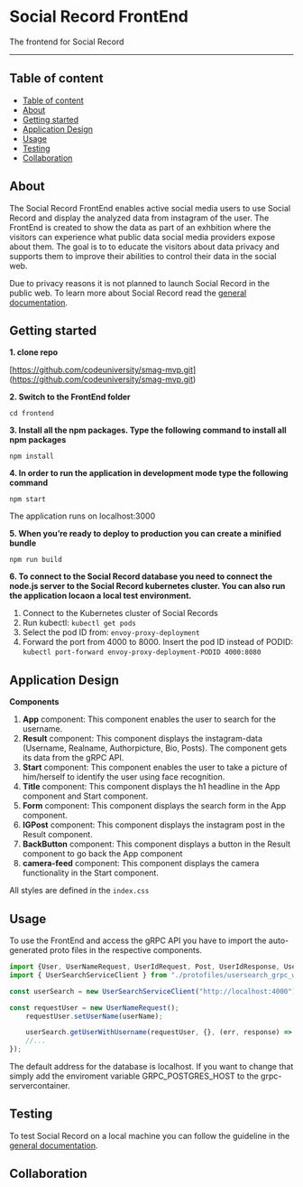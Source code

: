 # Social Record FrontEnd  
The frontend for Social Record

---

## Table of content

  - [Table of content](#table-of-content)
  - [About](#about)
  - [Getting started](#getting-started)
  - [Application Design](#application-design)
  - [Usage](#usage)
  - [Testing](#testing)
  - [Collaboration](#collaboration)

## About

The Social Record FrontEnd enables active social media users to use Social Record and display the analyzed data from instagram of the user. The FrontEnd is created to show the data as part of an exhbition where the visitors can experience what public data social media providers expose about them. The goal is to to educate the visitors about data privacy and supports them to improve their abilities to control their data in the social web. 

Due to privacy reasons it is not planned to launch Social Record in the public web. To learn more about Social Record read the [general documentation](https://github.com/codeuniversity/smag-mvp).

## Getting started

**1. clone repo**

[https://github.com/codeuniversity/smag-mvp.git] (https://github.com/codeuniversity/smag-mvp.git)

**2. Switch to the FrontEnd folder**

`cd frontend`

**3. Install all the npm packages. Type the following command to install all npm packages**

`npm install`

**4. In order to run the application in development mode type the following command**

`npm start`

The application runs on localhost:3000

**5. When you’re ready to deploy to production you can create a minified bundle**

`npm run build`

**6. To connect to the Social Record database you need to connect the node.js server to the Social Record kubernetes cluster. You can also run the application locaon a local test environment.** 

1. Connect to the Kubernetes cluster of Social Records 
2. Run kubectl: ```kubectl get pods```
3. Select the pod ID from: ```envoy-proxy-deployment``` 
4. Forward the port from 4000 to 8000. Insert the pod ID instead of PODID: ```kubectl port-forward envoy-proxy-deployment-PODID 4000:8080```

## Application Design

**Components**
1. **App** component: This component enables the user to search for the username. 
2. **Result** component: This component displays the instagram-data (Username, Realname, Authorpicture, Bio, Posts). The component gets its data from the gRPC API. 
3. **Start** component: This component enables the user to take a picture of him/herself to identify the user using face recognition. 
4. **Title** component: This component displays the h1 headline in the App component and Start component.
5. **Form** component: This component displays the search form in the App component.
6. **IGPost** component: This component displays the instagram post in the Result component. 
7. **BackButton** component: This component displays a button in the Result component to go back the App component
8. **camera-feed** component: This component displays the camera functionality in the Start component. 

All styles are defined in the `index.css`

## Usage

To use the FrontEnd and access the gRPC API you have to import the auto-generated proto files in the respective components. 

```javascript
import {User, UserNameRequest, UserIdRequest, Post, UserIdResponse, UserSearchResponse} from "./protofiles/usersearch_pb.js";
import { UserSearchServiceClient } from "./protofiles/usersearch_grpc_web_pb";

const userSearch = new UserSearchServiceClient("http://localhost:4000");

const requestUser = new UserNameRequest();
    requestUser.setUserName(userName);

    userSearch.getUserWithUsername(requestUser, {}, (err, response) => {
    //...
});
```

The default address for the database is localhost. If you want to change that simply add the enviroment variable GRPC_POSTGRES_HOST to the grpc-servercontainer. 


## Testing
To test Social Record on a local machine you can follow the guideline in the [general documentation](https://github.com/codeuniversity/smag-mvp).

## Collaboration



